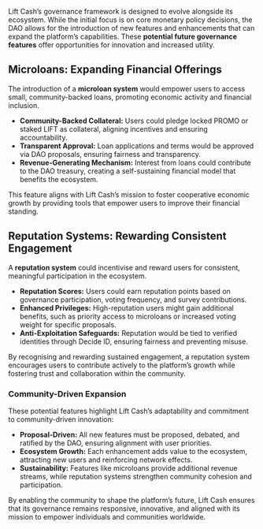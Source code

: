 Lift Cash’s governance framework is designed to evolve alongside its ecosystem. While the initial focus is on core monetary policy decisions, the DAO allows for the introduction of new features and enhancements that can expand the platform’s capabilities. These **potential future governance features** offer opportunities for innovation and increased utility.

## Microloans: Expanding Financial Offerings

The introduction of a **microloan system** would empower users to access small, community-backed loans, promoting economic activity and financial inclusion.
  
- **Community-Backed Collateral:** Users could pledge locked PROMO or staked LIFT as collateral, aligning incentives and ensuring accountability.  
- **Transparent Approval:** Loan applications and terms would be approved via DAO proposals, ensuring fairness and transparency.  
- **Revenue-Generating Mechanism:** Interest from loans could contribute to the DAO treasury, creating a self-sustaining financial model that benefits the ecosystem.  

This feature aligns with Lift Cash’s mission to foster cooperative economic growth by providing tools that empower users to improve their financial standing.

## Reputation Systems: Rewarding Consistent Engagement

A **reputation system** could incentivise and reward users for consistent, meaningful participation in the ecosystem.
  
- **Reputation Scores:** Users could earn reputation points based on governance participation, voting frequency, and survey contributions.  
- **Enhanced Privileges:** High-reputation users might gain additional benefits, such as priority access to microloans or increased voting weight for specific proposals.  
- **Anti-Exploitation Safeguards:** Reputation would be tied to verified identities through Decide ID, ensuring fairness and preventing misuse.  

By recognising and rewarding sustained engagement, a reputation system encourages users to contribute actively to the platform’s growth while fostering trust and collaboration within the community.

### Community-Driven Expansion

These potential features highlight Lift Cash’s adaptability and commitment to community-driven innovation:
  
- **Proposal-Driven:** All new features must be proposed, debated, and ratified by the DAO, ensuring alignment with user priorities.  
- **Ecosystem Growth:** Each enhancement adds value to the ecosystem, attracting new users and reinforcing network effects.  
- **Sustainability:** Features like microloans provide additional revenue streams, while reputation systems strengthen community cohesion and participation.

By enabling the community to shape the platform’s future, Lift Cash ensures that its governance remains responsive, innovative, and aligned with its mission to empower individuals and communities worldwide.
